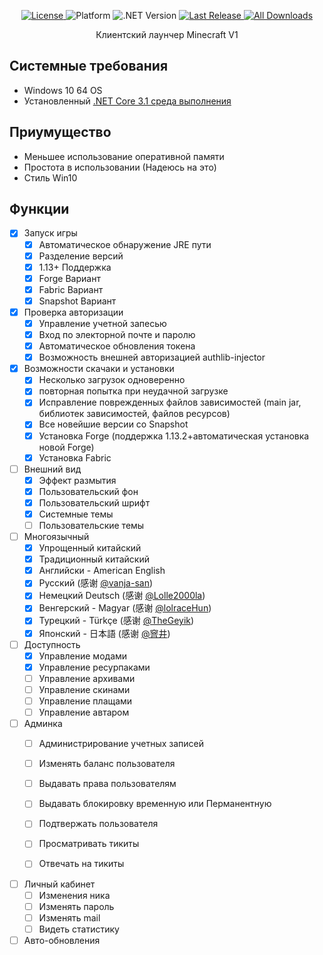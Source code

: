 <p align="center">
  <p align="center">
    <a href="https://github.com/LNDSera/ClientAutoUpdate/blob/main/LICENSE">
      <img src="https://img.shields.io/github/license/LNDsera/Launcher.svg" alt="License" />
    </a>
    <a>
      <img src="https://img.shields.io/badge/platform-win--64-lightgrey.svg" alt="Platform">
    </a>
        <a>
      <img src="https://img.shields.io/badge/.NET%20Core-%3E%3D3.1-blueviolet.svg" alt=".NET Version">
    </a>
    <a href="https://github.com/LNDSera/ClientAutoUpdate/releases">
      <img src="https://img.shields.io/github/release/LNDSera/ClientAutoUpdate/all.svg" alt="Last Release">
          <a href="https://github.com/LNDSera/ClientAutoUpdate/releases">
      <img src="https://img.shields.io/github/downloads/LNDSera/ClientAutoUpdate/total.svg" alt="All Downloads" />
    </a>
    </a>
  </p>
  <p align="center">Клиентский лаунчер Minecraft V1</p>
</p>

## Системные требования
* Windows 10 64 OS
* Установленный [.NET Core 3.1 среда выполнения](https://dotnet.microsoft.com/download/dotnet-core/3.1)

## Приумущество 

*  Меньшее использование оперативной памяти
*  Простота в использовании (Надеюсь на это)
*  Стиль Win10

## Функции

- [x] Запуск игры
  - [x] Автоматическое обнаружение JRE пути
  - [x] Разделение версий
  - [x] 1.13+ Поддержка
  - [x] Forge Вариант
  - [x] Fabric Вариант
  - [x] Snapshot Вариант

- [x] Проверка авторизации
  - [x] Управление учетной запесью
  - [x] Вход по электорной почте и паролю
  - [x] Автоматическое обновления токена
  - [x] Возможность внешней авторизацией authlib-injector

- [x] Возможности скачаки и установки
  - [x] Несколько загрузок одноверенно
  - [x] повторная попытка при неудачной загрузке
  - [x] Исправление поврежденных файлов зависимостей (main jar, библиотек зависимостей, файлов ресурсов)
  - [x] Все новейшие версии со Snapshot
  - [x] Установка Forge (поддержка 1.13.2+автоматическая установка новой Forge)
  - [x] Установка Fabric

- [ ] Внешний вид
  - [x] Эффект размытия
  - [x] Пользовательский фон
  - [x] Пользовательский шрифт
  - [x] Системные темы
  - [ ] Пользовательские темы

- [ ] Многоязычный 
  - [x] Упрощенный китайский
  - [x] Традиционный китайский
  - [x] Английски - American English
  - [x] Русский (感谢 [@vanja-san](https://github.com/vanja-san))
  - [x] Немецкий Deutsch (感谢 [@Lolle2000la](https://github.com/Lolle2000la))
  - [x] Венгерский - Magyar (感谢 [@lolraceHun](https://github.com/lolraceHun))
  - [x] Турецкий - Türkçe (感谢 [@TheGeyik](https://github.com/TheGeyik))
  - [x] Японский - 日本語  (感谢 [@窨井](https://twitter.com/NgainLupusdova))

- [ ] Доступность
  - [x] Управление модами
  - [x] Управление ресурпаками
  - [ ] Управление архивами
  - [ ] Управление скинами
  - [ ] Управление плащами
  - [ ] Управление автаром

- [ ] Админка
  - [ ] Администрирование учетных записей
  - [ ] Изменять баланс пользователя 
  - [ ] Выдавать права пользователям
  - [ ] Выдавать блокировку временную или Перманентную
  - [ ] Подтвержать пользователя
  - [ ] Просматривать тикиты
  - [ ] Отвечать на тикиты


- [ ] Личный кабинет
  - [ ] Изменения ника
  - [ ] Изменять пароль
  - [ ] Изменять mail
  - [ ] Видеть статистику

- [ ] Авто-обновления
